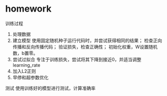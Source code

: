 # homework
训练过程
1. 处理数据
2. 建立模型
使用固定随机种子运行代码时，并尝试获得相同的结果；
检查正向传播和反向传播代码；
验证损失，检查正确性；
初始化权重，W设置随机数，b置零。
3. 尝试过拟合
专注于训练损失，尝试将其下降到接近0，并适当调整learning_rate
4. 加入L2正则
5. 早停和超参数优化

测试
使用训练好的模型进行测试，计算准确率

